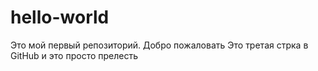 # hello-world
Это мой первый репозиторий. Добро пожаловать
Это третая  стрка в GitHub и это просто прелесть

